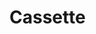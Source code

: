 #  Cassette

<api-schema openapi-path="../../../tsp-output/schema/openapi.yaml" name="Cassette"></api-schema>